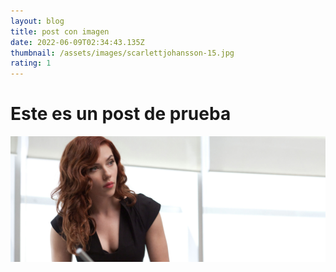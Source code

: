 ```yaml
---
layout: blog
title: post con imagen
date: 2022-06-09T02:34:43.135Z
thumbnail: /assets/images/scarlettjohansson-15.jpg
rating: 1
---
```

# Este es un post de prueba

![Scarllet](/assets/images/scarlettjohansson-15.jpg "Prueba de mi nuevo post")